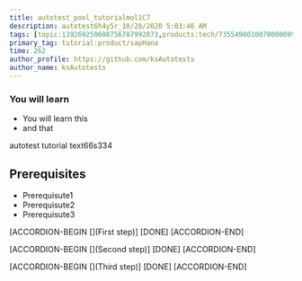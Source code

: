 ```yaml
---
title: autotest_pool_tutorialmol1C7
description: autotest6h4y5r_10/28/2020 5:03:46 AM
tags: [topic:139269250608756787992873,products:tech/73554900100700000996,tutorial:experience/advanced]
primary_tag: tutorial:product/sapHana
time: 262
author_profile: https://github.com/ksAutotests
author_name: ksAutotests
---
```

### You will learn
- You will learn this
- and that

autotest tutorial text66s334

## Prerequisites
- Prerequisute1
- Prerequisute2
- Prerequisute3

[ACCORDION-BEGIN [](First step)]
[DONE]
[ACCORDION-END]

[ACCORDION-BEGIN [](Second step)]
[DONE]
[ACCORDION-END]

[ACCORDION-BEGIN [](Third step)]
[DONE]
[ACCORDION-END]

